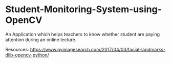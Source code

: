 # Student-Monitoring-System-using-OpenCV
An Application which helps teachers to know whether student are paying attention during an online lecture.

Resources:
https://www.pyimagesearch.com/2017/04/03/facial-landmarks-dlib-opencv-python/
